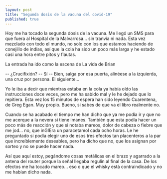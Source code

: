 ```yaml
---
layout: post
title: "Segunda dosis de la vacuna del covid-19"
published: true
---
```


Hoy me ha tocado la segunda dosis de la vacuna. Me llegó un SMS para que fuera al Hospital de la Malvarrosa... sin tranvía ni nada. Esta vez mezclado con todo el mundo, no solo con los que estamos haciendo de conejillo de indias, así que la cola ha sido un poco más larga y he estado casi una hora entre pitos y flautas.

La entrada ha ido como la escena de La vida de Brian

-- ¿Crucifixión?
-- Sí
-- Bien, salga por esa puerta, alinéese a la izquierda, una cruz por persona. El siguiente...

Yo le iba a decir que mientras estaba en la cola ya había oído las instrucciones doce veces, pero me ha sabido mal y le he dejado que lo repitiera. Esta vez los 15 minutos de espera han sido leyendo Cuarentena, de Greg Egan. Muy propio. Bueno, si sabes de que va el libro realmente no.

Cuando se ha acabado el tiempo me han dicho que ya me podía ir y que no me acerque a la nevera si tiene imanes. También que esta podía hacer un poco más de reacción y que si notaba mareos, dolor de cabeza o fiebre que me jod... no, que inGIEra un paracetamol cada ocho horas. Le he preguntado si podía elegir uno de esos tres efectos tan placenteros a la par que increíblemente deseables, pero ha dicho que no, que los asignan por sorteo y no se puede hacer nada.

Así que aquí estoy, pegándome cosas metálicas en el brazo y agarrado a la antena del router porque la señal llegaba regulín al final de la casa. De los efectos me ha tocado mareo... eso o que el whisky está contraindicado y no me habían dicho nada.
